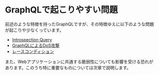 # GraphQLで起こりやすい問題

前述のような特徴を持ったGraphQLですが、その特徴ゆえに以下のような問題が起こりや少なくっています。

- [Introspection Query](specific/introspection_query.md)
- [GraphQLによるDoS攻撃](specific/dos.md)
- [レースコンディション](specific/race_condition.md)

また、Webアプリケーションに共通する脆弱性についても影響を受ける恐れがあります。このうち特に重要なものについては次章で説明します。
